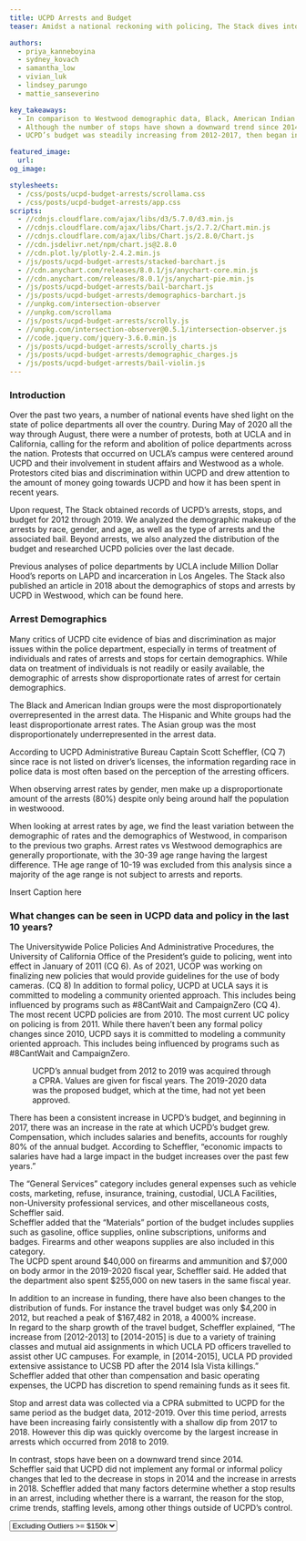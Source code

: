 ```yaml
---
title: UCPD Arrests and Budget
teaser: Amidst a national reckoning with policing, The Stack dives into an analysis of UCPD’s arrests, stops, and budget.

authors:
  - priya_kanneboyina
  - sydney_kovach
  - samantha_low
  - vivian_luk
  - lindsey_parungo
  - mattie_sanseverino

key_takeaways:
  - In comparison to Westwood demographic data, Black, American Indian and male individuals are disproportionately overrepresented in the UCPD arrest data.
  - Although the number of stops have shown a downward trend since 2014, the number of arrests have been consistently increasing with a higher rate of increase beginning in 2018.
  - UCPD’s budget was steadily increasing from 2012-2017, then began increasing at a faster rate in 2017. In particular, the Travel category increased by about 4000% between 2012 and 2019.

featured_image:
  url:
og_image:

stylesheets:
  - /css/posts/ucpd-budget-arrests/scrollama.css
  - /css/posts/ucpd-budget-arrests/app.css
scripts:
  - //cdnjs.cloudflare.com/ajax/libs/d3/5.7.0/d3.min.js 
  - //cdnjs.cloudflare.com/ajax/libs/Chart.js/2.7.2/Chart.min.js
  - //cdnjs.cloudflare.com/ajax/libs/Chart.js/2.8.0/Chart.js
  - //cdn.jsdelivr.net/npm/chart.js@2.8.0
  - //cdn.plot.ly/plotly-2.4.2.min.js
  - /js/posts/ucpd-budget-arrests/stacked-barchart.js
  - //cdn.anychart.com/releases/8.0.1/js/anychart-core.min.js
  - //cdn.anychart.com/releases/8.0.1/js/anychart-pie.min.js
  - /js/posts/ucpd-budget-arrests/bail-barchart.js
  - /js/posts/ucpd-budget-arrests/demographics-barchart.js
  - //unpkg.com/intersection-observer
  - //unpkg.com/scrollama
  - /js/posts/ucpd-budget-arrests/scrolly.js
  - //unpkg.com/intersection-observer@0.5.1/intersection-observer.js
  - //code.jquery.com/jquery-3.6.0.min.js
  - /js/posts/ucpd-budget-arrests/scrolly_charts.js
  - /js/posts/ucpd-budget-arrests/demographic_charges.js
  - /js/posts/ucpd-budget-arrests/bail-violin.js
---
```


### Introduction

<p> Over the past two years, a number of national events have shed light on the state of police departments all over the country. During May of 2020 all the way through August, there were a number of protests, both at UCLA and in California, calling for the reform and abolition of police departments across the nation. Protests that occurred on UCLA’s campus were centered around UCPD and their involvement in student affairs and Westwood as a whole. Protestors cited bias and discrimination within UCPD and drew attention to the amount of money going towards UCPD and how it has been spent in recent years. </p>
 
<p> Upon request, The Stack obtained records of UCPD’s arrests, stops, and budget for 2012 through 2019. We analyzed the demographic makeup of the arrests by race, gender, and age, as well as the type of arrests and the associated bail. Beyond arrests, we also analyzed the distribution of the budget and researched UCPD policies over the last decade. </p>

<p> Previous analyses of police departments by UCLA include Million Dollar Hood’s reports on LAPD and incarceration in Los Angeles. The Stack also published an article in 2018 about the demographics of stops and arrests by UCPD in Westwood, which can be found here. </p>

### Arrest Demographics

<p> Many critics of UCPD cite evidence of bias and discrimination as major issues within the police department, especially in terms of treatment of individuals and rates of arrests and stops for certain demographics. While data on treatment of individuals is not readily or easily available, the demographic of arrests show disproportionate rates of arrest for certain demographics. </p>

<div class= raceclass>
  <canvas id="race_chart"></canvas> 
</div>

The Black and American Indian groups were the most disproportionately overrepresented in the arrest data. The Hispanic and White groups had the least disproportionate arrest rates. The Asian group was the most disproportionately underrepresented in the arrest data.

According to UCPD Administrative Bureau Captain Scott Scheffler, (CQ 7) since race is not listed on driver’s licenses, the information regarding race in police data is most often based on the perception of the arresting officers.

<div class= genderclass>
  <canvas id="gender_chart"></canvas> 
</div>
<p>
  When observing arrest rates by gender, men make up a disproportionate amount of the arrests (80%) despite only being around half the population in westwoood. 
</p>

<div class=ageclass>
  <canvas id="age_chart"></canvas> 
</div>
  When looking at arrest rates by age, we find the least variation between the demographic of rates and the demographics of Westwood, in comparison to the previous two graphs. Arrest rates vs Westwood demographics are generally proportionate, with the 30-39 age range having the largest difference. THe age range of 10-19 was excluded from this analysis since a majority of the age range is not subject to arrests and reports.

<div class = demographic_charges>
  <canvas id="demographic_charges"></canvas> 
  <p class = 'caption'> Insert Caption here</p>
</div>

### What changes can be seen in UCPD data and policy in the last 10 years?

<section class = 'scrollama'>
    <section id="stick">
      <article id = 'scrolly_area'>
        <div class="step first" id = "2010" data-step="1">
          <p>The Universitywide Police Policies And Administrative Procedures, the University of California Office of the President’s guide to policing, went into effect in January of 2011 (CQ 6). As of 2021, UCOP was working on finalizing new policies that would provide guidelines for the use of body cameras. (CQ 8)   In addition to formal policy, UCPD at UCLA says it is committed to modeling a community oriented approach. This includes being influenced by programs such as #8CantWait and CampaignZero (CQ 4). The most recent UCPD policies are from 2010. The most current UC policy on policing is from 2011. While there haven’t been any formal policy changes since 2010, UCPD says it is committed to modeling a community oriented approach. This includes being influenced by programs such as #8CantWait and CampaignZero. </p>
        </div>
        <figure>
          <div class = "BudgetStopChart" id = "BudgetStop">
            <canvas id="myChart"></canvas>
            <p class = 'caption'>UCPD’s annual budget from 2012 to 2019 was acquired through a CPRA. Values are given for fiscal years. The 2019-2020 data was the proposed budget, which at the time, had not yet been approved.</p>
          </div>
        </figure>
        <div class="step later" data-step="2">
          <p>There has been a consistent increase in UCPD’s budget, and beginning in 2017, there was an increase in the rate at which UCPD’s budget grew. Compensation, which includes salaries and benefits, accounts for roughly 80% of the annual budget. According to Scheffler, “economic impacts to salaries have had a large impact in the budget increases over the past few years.” </p>
        </div>
        <div class="step bars" data-step="3">
          <p>The “General Services” category includes general expenses such as vehicle costs, marketing, refuse, insurance, training, custodial, UCLA Facilities, non-University professional services, and other miscellaneous costs, Scheffler said. <br> Scheffler added that the “Materials” portion of the budget includes supplies such as gasoline, office supplies, online subscriptions, uniforms and badges. Firearms and other weapons supplies are also included in this category. <br> The UCPD spent around $40,000 on firearms and ammunition and $7,000 on body armor in the 2019-2020 fiscal year, Scheffler said. He added that the department also spent $255,000 on new tasers in the same fiscal year. 
</p>
        </div>
        <div class="step later" data-step="4">
          <p>In addition to an increase in funding, there have also been changes to the distribution of funds. For instance the travel budget was only $4,200 in 2012, but reached a peak of $167,482 in 2018, a 4000% increase. <br> In regard to the sharp growth of the travel budget, Scheffler explained, “The increase from [2012-2013] to [2014-2015] is due to a variety of training classes and mutual aid assignments in which UCLA PD officers travelled to assist other UC campuses. For example, in [2014-2015], UCLA PD provided extensive assistance to UCSB PD after the 2014 Isla Vista killings.” <br> Scheffler added that other than compensation and basic operating expenses, the UCPD has discretion to spend remaining funds as it sees fit.</p>
        </div>
        <div class="step later" data-step="5">
          <p>Stop and arrest data was collected via a CPRA submitted to UCPD for the same period as the budget data, 2012-2019. Over this time period, arrests have been increasing fairly consistently with a shallow dip from 2017 to 2018. However this dip was quickly overcome by the largest increase in arrests which occurred from 2018 to 2019.  </p>
        </div>
        <div class="step penult" data-step="6">
          <p>In contrast, stops have been on a downward trend since 2014. <br> Scheffler said that UCPD did not implement any formal or informal policy changes that led to the decrease in stops in 2014 and the increase in arrests in 2018. Scheffler added that many factors determine whether a stop results in an arrest, including whether there is a warrant, the reason for the stop, crime trends, staffing levels, among other things outside of UCPD’s control.
</p>
        </div>
        </article>
    </section>
</section>

<div id="dropdown">
  <select onchange="update_bail_data(this.value);">
  <option value='ExcludingOutliars'>Excluding Outliers >= $150k</option>
  <option value='IncludingOutliars'>Including Outliers >= $150k</option>
  </select>
</div>
<div id='bailViolin'></div>
